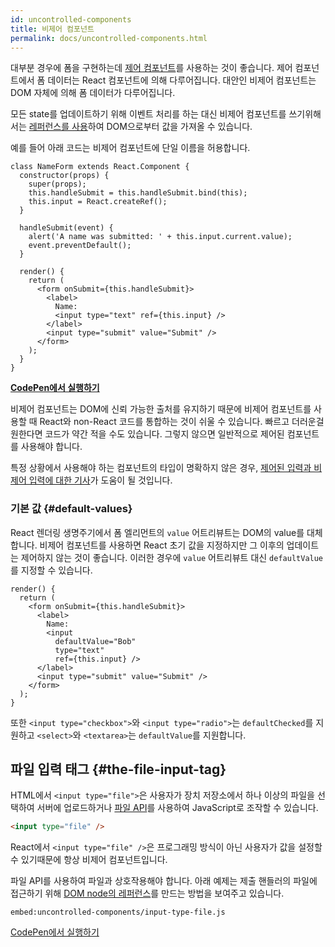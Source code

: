 ```yaml
---
id: uncontrolled-components
title: 비제어 컴포넌트
permalink: docs/uncontrolled-components.html
---
```


대부분 경우에 폼을 구현하는데 [제어 컴포넌트](/docs/forms.html)를 사용하는 것이 좋습니다. 제어 컴포넌트에서 폼 데이터는 React 컴포넌트에 의해 다루어집니다. 대안인 비제어 컴포넌트는 DOM 자체에 의해 폼 데이터가 다루어집니다.

모든 state를 업데이트하기 위해 이벤트 처리를 하는 대신 비제어 컴포넌트를 쓰기위해서는 [레퍼런스를 사용](/docs/refs-and-the-dom.html)하여 DOM으로부터 값을 가져올 수 있습니다.

예를 들어 아래 코드는 비제어 컴포넌트에 단일 이름을 허용합니다.

```javascript{5,9,18}
class NameForm extends React.Component {
  constructor(props) {
    super(props);
    this.handleSubmit = this.handleSubmit.bind(this);
    this.input = React.createRef();
  }

  handleSubmit(event) {
    alert('A name was submitted: ' + this.input.current.value);
    event.preventDefault();
  }

  render() {
    return (
      <form onSubmit={this.handleSubmit}>
        <label>
          Name:
          <input type="text" ref={this.input} />
        </label>
        <input type="submit" value="Submit" />
      </form>
    );
  }
}
```

[**CodePen에서 실행하기**](https://codepen.io/gaearon/pen/WooRWa?editors=0010)

비제어 컴포넌트는 DOM에 신뢰 가능한 출처를 유지하기 때문에 비제어 컴포넌트를 사용할 때 React와 non-React 코드를 통합하는 것이 쉬울 수 있습니다. 빠르고 더러운걸 원한다면 코드가 약간 적을 수도 있습니다. 그렇지 않으면 일반적으로 제어된 컴포넌트를 사용해야 합니다.  

특정 상황에서 사용해야 하는 컴포넌트의 타입이 명확하지 않은 경우, [제어된 입력과 비제어 입력에 대한 기사](http://goshakkk.name/controlled-vs-uncontrolled-inputs-react/)가 도움이 될 것입니다.

### 기본 값 {#default-values}

React 렌더링 생명주기에서 폼 엘리먼트의 `value` 어트리뷰트는 DOM의 value를 대체합니다. 비제어 컴포넌트를 사용하면 React 초기 값을 지정하지만 그 이후의 업데이트는 제어하지 않는 것이 좋습니다. 이러한 경우에 `value` 어트리뷰트 대신 `defaultValue`를 지정할 수 있습니다.

```javascript{7}
render() {
  return (
    <form onSubmit={this.handleSubmit}>
      <label>
        Name:
        <input
          defaultValue="Bob"
          type="text"
          ref={this.input} />
      </label>
      <input type="submit" value="Submit" />
    </form>
  );
}
```

또한 `<input type="checkbox">`와 `<input type="radio">`는 `defaultChecked`를 지원하고 `<select>`와 `<textarea>`는 `defaultValue`를 지원합니다.

## 파일 입력 태그 {#the-file-input-tag}

HTML에서 `<input type="file">`은 사용자가 장치 저장소에서 하나 이상의 파일을 선택하여 서버에 업로드하거나 [파일 API](https://developer.mozilla.org/en-US/docs/Web/API/File/Using_files_from_web_applications)를 사용하여 JavaScript로 조작할 수 있습니다.

```html
<input type="file" />
```

React에서 `<input type="file" />`은 프로그래밍 방식이 아닌 사용자가 값을 설정할 수 있기때문에 항상 비제어 컴포넌트입니다.

파일 API를 사용하여 파일과 상호작용해야 합니다. 아래 예제는 제출 핸들러의 파일에 접근하기 위해 [DOM node의 레퍼런스](/docs/refs-and-the-dom.html)를 만드는 방법을 보여주고 있습니다.

`embed:uncontrolled-components/input-type-file.js`

[CodePen에서 실행하기](codepen://uncontrolled-components/input-type-file)
